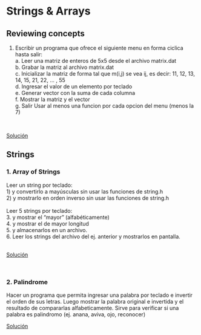 # Strings & Arrays

## Reviewing concepts
1. Escribir un programa que ofrece el siguiente menu en forma ciclica hasta salir:
<br>a.  Leer una matriz de enteros de 5x5 desde el archivo matrix.dat
<br>b. Grabar la matriz al archivo matrix.dat
<br>c. Inicializar la matriz de forma tal que m(i,j) se vea ij, es decir: 11, 12, 13, 14, 15, 21, 22, ... , 55
<br>d. Ingresar el valor de un elemento por teclado
<br>e. Generar vector con la suma de cada columna
<br>f. Mostrar la matriz y el vector
<br>g. Salir
Usar al menos una funcion por cada opcion del menu (menos la 7)

</br>

[Solución](./review/parcial2020.c)

## Strings
### 1. Array of Strings
Leer un string por teclado:
</br>1)  y convertirlo a mayúsculas sin usar las funciones de string.h
</br>2) y mostrarlo en orden inverso sin usar las funciones de string.h
</br> </br>
Leer 5 strings por teclado:
</br>3. y mostrar el “mayor” (alfabéticamente)
</br>4. y mostrar el de mayor longitud
</br>5. y almacenarlos en un archivo.
</br>6. Leer los strings del archivo del ej. anterior y mostrarlos en pantalla.
</br>
</br>

[Solución](./review/strings.c)

</br>

### 2. Palindrome

Hacer un programa que permita ingresar una palabra por teclado e invertir el orden de sus letras. Luego mostrar la palabra original e invertida y el resultado de compararlas alfabeticamente.
Sirve para verificar si una palabra es palindromo (ej. anana, aviva, ojo, reconocer)
</br>

[Solución](./review/palindromo.c)